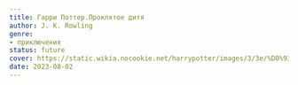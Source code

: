 ```yaml
---
title: Гарри Поттер.Проклятое дитя
author: J. K. Rowling
genre:
- приключения
status: future
cover: https://static.wikia.nocookie.net/harrypotter/images/3/3e/%D0%93%D0%B0%D1%80%D1%80%D0%B8_%D0%9F%D0%BE%D1%82%D1%82%D0%B5%D1%80_%D0%B8_%D0%9F%D1%80%D0%BE%D0%BA%D0%BB%D1%8F%D1%82%D0%BE%D0%B5_%D0%B4%D0%B8%D1%82%D1%8F.png/revision/latest?cb=20160805040020&path-prefix=ru
date: 2023-08-02
---
```


